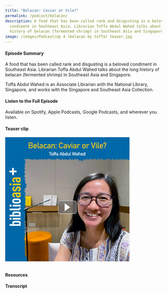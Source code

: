 ```yaml
---
title: "Belacan: Caviar or Vile?"
permalink: /podcast/belacan/
description: A food that has been called rank and disgusting is a beloved
  condiment in Southeast Asia. Librarian Toffa Abdul Wahed talks about the long
  history of belacan (fermented shrimp) in Southeast Asia and Singapore.
image: /images/Podcast/ep 4 (belacan by toffa) teaser.jpg
---
```

#### **Episode Summary** ####
A food that has been called rank and disgusting is a beloved condiment in Southeast Asia. Librarian Toffa Abdul Wahed talks about the long history of belacan (fermented shrimp) in Southeast Asia and Singapore.

Toffa Abdul Wahed is an Associate Librarian with the National Library, Singapore, and works with the Singapore and Southeast Asia Collection.

#### **Listen to the Full Episode** ####
Available on Spotify, Apple Podcasts, Google Podcasts, and wherever you listen.

#### **Teaser clip** ####
<a href=""><img src="/images/Podcast/ep%204%20(belacan%20by%20toffa)%20teaser.jpg" style="width:auto; height:400px; float:left; margin-right:500px; margin-bottom:35px;"></a>

#### **Resources** ####
 



#### **Transcript** ####
 

